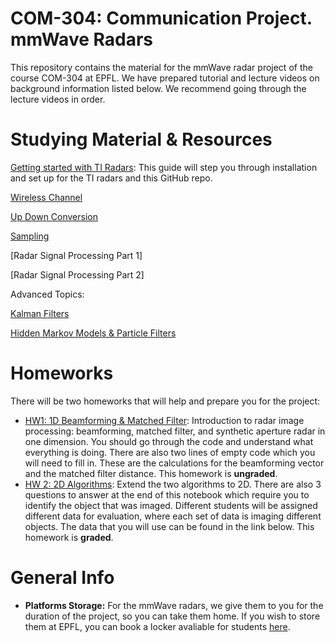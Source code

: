 # COM-304: Communication Project. mmWave Radars
This repository contains the material for the mmWave radar project of the course COM-304 at EPFL. We have prepared tutorial and lecture videos on background information listed below. We recommend going through the lecture videos in order.

# Studying Material & Resources
[Getting started with TI Radars](https://github.com/hailanzs/comm-proj-radar/wiki): This guide will step you through installation and set up for the TI radars and this GitHub repo.

[Wireless Channel](https://drive.google.com/file/d/1U9uZPo3BGUd1OmABDrBEvJCC7zzfRUcX/view?usp=sharing)

[Up Down Conversion](https://drive.google.com/file/d/15Fti4fNHtR_kuQRuEFB8cPZiXWYNm3HR/view?usp=sharing)

[Sampling](https://drive.google.com/file/d/15-WBpQgg1JW0sK7LD4B715cO8PVLUZH_/view?usp=sharing)

[Radar Signal Processing Part 1]

[Radar Signal Processing Part 2]


Advanced Topics:

[Kalman Filters](https://drive.google.com/file/d/1_w2JmI44n0ccYkC14DZS7LDYJYYkVMf1/view?usp=drive_link)

[Hidden Markov Models & Particle Filters](https://drive.google.com/file/d/1IkyOEt_X85PvOVKjdYTHT18G8vaQOyIa/view?usp=drive_link)


# Homeworks
There will be two homeworks that will help and prepare you for the project:

- [HW1: 1D Beamforming & Matched Filter](exercise_1.ipynb): Introduction to radar image processing: beamforming, matched filter, and synthetic aperture radar in one dimension. You should go through the code and understand what everything is doing. There are also two lines of empty code which you will need to fill in. These are the calculations for the beamforming vector and the matched filter distance. This homework is **ungraded**. 
- [HW 2: 2D Algorithms](homework_2.ipynb): Extend the two algorithms to 2D. There are also 3 questions to answer at the end of this notebook which require you to identify the object that was imaged. Different students will be assigned different data for evaluation, where each set of data is imaging different objects. The data that you will use can be found in the link below. This homework is **graded**. 

# General Info
- **Platforms Storage:** For the mmWave radars, we give them to you for the duration of the project, so you can take them home. If you wish to store them at EPFL, you can book a locker avaliable for students [here](https://mycamipro.epfl.ch/client/lockerassign). 